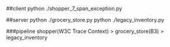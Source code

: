  <!-- RUN -->

##client
python ./shopper_7_span_exception.py

##server
python ./grocery_store.py
python ./legacy_inventory.py

###pipeline
shopper(W3C Trace Context) > grocery_store(B3) > legacy_inventory
